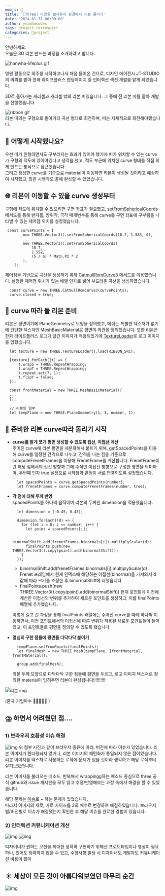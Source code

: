 ```yaml
---
emoji: 🎀
title: '[Three] 다양한 브라우저 환경에서 리본 돌리기'
date: '2024-01-31 00:00:00'
author: ynawhocodes
tags: project retrospect
categories: 🎳project
---
```


안녕하세요.   
오늘은 3D 리본 만드는 과정을 소개하려고 합니다.  

![hanwha-lifeplus gif](img/hanwha-lifeplus.gif)  

영원 활동으로 외주를 시작하고나서 처음 들어온 건으로, 디자인 에이전시 JT-STUDIO의 의뢰를 받아 한화 라이프플러스 랜딩페이지 중 인터렉션 섹션 개발을 맡게 되었습니다.  
  
3D로 돌아가는 캐러셀과 캐러셀 밖의 리본 띠였습니다.
그 중에 전 리본 띠를 맡아 개발을 진행했습니다.  
  
![ribbon gif](img/ribbon.gif)  
리본 띠의는 구형으로 돌아가되 곡선 형태로 회전하며, 띠는 자체적으로 회전해야했습니다.  

## 👀 어떻게 시작했나요?  
우선 띠가 원형이면서도 구부러지는 효과가 있어야 했기에 띠가 위치할 수 있는 curve가 구형의 적도에 있어야겠다고 생각을 했고, 적도 부근에 위치한 curve 형태를 직접 휘게 만드는 방식으로 접근했습니다.  
그리고 생성한 curve를 기준으로 material이 이동하면 리본이 생성될 것이라고 예상하여 시작했고, 많은 시행착오 끝에 완성할 수 있었습니다.  

  
## 🌐 리본이 이동할 수 있을 curve 생성부터
구형에 적도에 위치할 수 있으려면 구면 좌표가 필요했고, [setFromSphericalCoords](https://threejs.org/docs/#api/en/math/Vector3.setFromSpherical) 메서드를 통해 반지름, 방위각, 극각 매개변수를 통해 curve를 구면 좌표에 구부림을 나타낼 수 있는 제어점 위치를 설정했습니다. 
```
 const curvePoints = [
        new THREE.Vector3().setFromSphericalCoords(18.7, 1.585, 0),
        ...
        new THREE.Vector3().setFromSphericalCoords(
            18.7,
            1.552,
            (5 / 6) * Math.PI * 2
        ),
    ];
```

제어점을 기반으로 곡선을 생성하기 위해 [CatmullRomCurve3](https://threejs.org/docs/?q=CatmullRomCurve3#api/en/extras/curves/CatmullRomCurve3) 메서드를 이용했습니다. 설정한 제어점 위치가 있는 배열 인자로 넣어 부드러운 곡선을 생성하였습니다.  
```
  const curve = new THREE.CatmullRomCurve3(curvePoints);
  curve.closed = true;
```  

## 🎀 curve 따라 돌 리본 준비
리본은 평면이기에 PlaneGeometry로 모양을 정의했고, 메쉬는 특별한 텍스쳐가 없기에 간단한 텍스쳐인 MeshBasicMaterial로 평면의 외관을 정의했습니다. 또한 리본은 한화 라이프플러스 로고가 담긴 이미지가 적용되었기에 [TextureLoader](https://threejs.org/docs/?q=TextureLoader#api/en/loaders/TextureLoader)로 로고 이미지를 입혔습니다.
```
  let texture = new THREE.TextureLoader().load(RIBBON_SRC);

  [texture].forEach((t) => {
      t.wrapS = THREE.RepeatWrapping;
      t.wrapT = THREE.RepeatWrapping;
      t.repeat.set(7, 1);
      t.flipY = false;
  });

  const frontMaterial = new THREE.MeshBasicMaterial({
  ...
  });

  // 리본의 일부
  let tempPlane = new THREE.PlaneGeometry(1, 1, number, 1);
```  

## 🧶 준비한 리본 curve따라 돌리기 시작
  - **curve를 잘게 쪼개 평면 생성할 수 있도록 접선, 이접선 계산**   
  주어진 curve에 리본 평면을 세분화해서 붙이기 위해, getSpacedPoints을 이용해 curve를 일정한 간격으로 나누고, 간격을 나눈 점을 기준으로 computeFrenetFrames을 이용해 FrenetFrame을 계산합니다. FrenetFrame이란 해당 점에서의 접선 방향과 그에 수직인 이접선 방향으로 구성한 평면을 의미하며, 두번째 인자 true 설정으로 시작점과 끝점이 서로 연결되도록 설정했습니다.
    
    ```
      let spacedPoints = curve.getSpacedPoints(number);
      let frenetFrames = curve.computeFrenetFrames(number, true);
    ``` 

- **각 점에 대해 두께 반영**  
  spacedPoints를 하나씩 움직이며 리본의 두께인 dimension을 적용했습니다.
  ```
    let dimension = [-0.45, 0.45];

    dimension.forEach((d) => {
      for (let i = 0; i <= number; i++) {
        let point = spacedPoints[i];

        binormalShift.add(frenetFrames.binormals[i]).multiplyScalar(d);
        finalPoints.push(new THREE.Vector3().copy(point).add(binormalShift));
      }
    });
  ```
  - binormalShift.add(frenetFrames.binormals[i]).multiplyScalar(d)  
    Frenet 프레임에서 현재 인덱스에 해당하는 이접선(binormal)을 가져와서 d 값에 따라 크기를 조정한 후 binormalShift에 더했습니다 
  - finalPoints.push(new THREE.Vector3().copy(point).add(binormalShift))
    현재 포인트에 이전에 계산한 이접선의 변위를 추가하여 새로운 포인트를 생성하고, 이를 finalPoints 배열에 추가했습니다.  
  
  이렇게 길고 긴 과정을 통해 finalPoints 배열에는 주어진 curve를 따라 하나씩 이동하면서, 이전 포인트에서의 이접선에 따른 변위가 적용된 새로운 포인트들이 들어있고, 이 포인트들로 평면을 정의할 수 있도록 했습니다.

- **열심히 구한 점들에 평면들 다닥다닥 붙이기**
  ```
    tempPlane.setFromPoints(finalPoints);
    let finalMesh = new THREE.Mesh(tempPlane, [frontMaterial, frontMaterial]);

    group.add(finalMesh);
  ```
  리본 두께 모양으로 다닥다닥 구한 점들에 평면을 두르고, 로고 이미지 텍스쳐로 정의한 material이 입혀주면 리본이 완성됩니다!!!!!!!!!!  

![리본 img](img/img_01.png)

(혼자 기립박수 👏👏👏👏👏 )  

## ⛈️ 하면서 어려웠던 점....
### 1) 브라우저 호환성 이슈 해결  

  ![img](img/img_02.jpg)
  위 첨부 사진과 같이 브라우저 종류에 따라, 버전에 따라 이슈가 있었습니다. 리본 이미지가 렌더링되지 않거나, 리본 이미지의 패턴화가 통일되지 않은 점이었습니다. 리본 이미지를 텍스쳐로 사용하는 로직에 문제가 있을 것이라 생각하고 해당 로직부터 살펴보았습니다.  

  리본 이미지를 불러오는 메소드, 반복해서 wrappingg하는 메소드 중심으로 three 공식 github와 issue 게시판을 모두 읽고 수정/반영해보는 과정 속에서 해결을 할 수 있었습니다.  

  해당 문제는 [이슈]()로 ~ 하는 문제가 있었습니다.   
  따라서 이미지의 세로, 가로 사이즈를 2의 배수로 변경하여 해결하였습니다.
  브라우저별/버전별로 이슈가 해결됐는지 확인한 후 해당 이슈를 완료한 경험이 있습니다. 

### 2) 인터렉션 커뮤니케이션 개선  
  
  ![img](img/img_03.jpg)
  ![img](img/img_04.jpg)  

  디자이너가 원하는 모션을 최대한 정확히 구현하기 위해선 프로토타입이나 영상이 필요하나, 있어도 정확하지 않을 수 있고, 수정사항 발생 시 디자이너도 개발자도 커뮤니케이션 비용이 많이 

## ☀️ 세상이 모든 것이 아름다워보였던 마무리 순간
  ![img](img/img_05.png)
